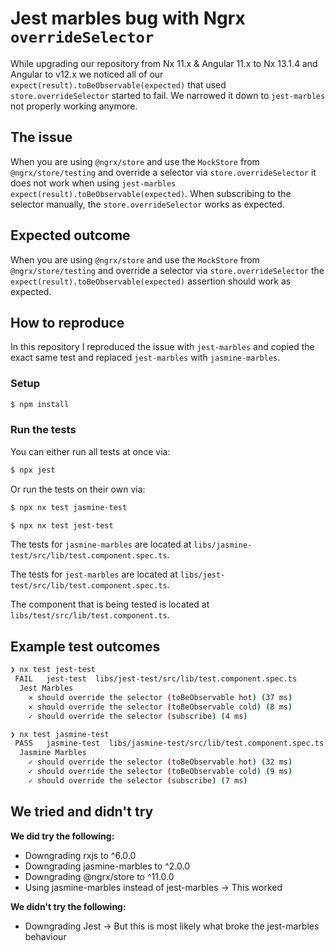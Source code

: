 # Jest marbles bug with Ngrx `overrideSelector`

While upgrading our repository from Nx 11.x & Angular 11.x to Nx 13.1.4 and Angular to v12.x we noticed all of our `expect(result).toBeObservable(expected)` that used `store.overrideSelector` started to fail. We narrowed it down to `jest-marbles` not properly working anymore.

## The issue

When you are using `@ngrx/store` and use the `MockStore` from `@ngrx/store/testing` and override a selector via `store.overrideSelector` it does not work when using `jest-marbles` `expect(result).toBeObservable(expected)`. When subscribing to the selector manually, the `store.overrideSelector` works as expected.

## Expected outcome

When you are using `@ngrx/store` and use the `MockStore` from `@ngrx/store/testing` and override a selector via `store.overrideSelector` the `expect(result).toBeObservable(expected)` assertion should work as expected.

## How to reproduce

In this repository I reproduced the issue with `jest-marbles` and copied the exact same test and replaced `jest-marbles` with `jasmine-marbles`.

### Setup

```bash
$ npm install
```

### Run the tests

You can either run all tests at once via:

```bash
$ npx jest
```

Or run the tests on their own via:

```bash
$ npx nx test jasmine-test
```

```bash
$ npx nx test jest-test
```


The tests for `jasmine-marbles` are located at `libs/jasmine-test/src/lib/test.component.spec.ts`.

The tests for `jest-marbles` are located at `libs/jest-test/src/lib/test.component.spec.ts`.

The component that is being tested is located at `libs/test/src/lib/test.component.ts`.

## Example test outcomes


```bash
❯ nx test jest-test
 FAIL   jest-test  libs/jest-test/src/lib/test.component.spec.ts
  Jest Marbles
    ✕ should override the selector (toBeObservable hot) (37 ms)
    ✕ should override the selector (toBeObservable cold) (8 ms)
    ✓ should override the selector (subscribe) (4 ms)
```

```bash
❯ nx test jasmine-test
 PASS   jasmine-test  libs/jasmine-test/src/lib/test.component.spec.ts
  Jasmine Marbles
    ✓ should override the selector (toBeObservable hot) (32 ms)
    ✓ should override the selector (toBeObservable cold) (9 ms)
    ✓ should override the selector (subscribe) (7 ms)
```

## We tried and didn't try

**We did try the following:**

* Downgrading rxjs to ^6.0.0
* Downgrading jasmine-marbles to ^2.0.0
* Downgrading @ngrx/store to ^11.0.0
* Using jasmine-marbles instead of jest-marbles -> This worked

**We didn't try the following:**

* Downgrading Jest -> But this is most likely what broke the jest-marbles behaviour

